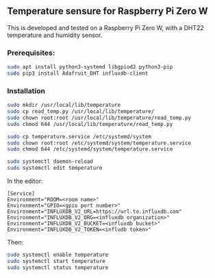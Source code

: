 ## Temperature sensure for Raspberry Pi Zero W

This is developed and tested on a Raspberry Pi Zero W, with a DHT22 temperature and humidity sensor.

### Prerequisites:

```sh
sudo apt install python3-systemd libgpiod2 python3-pip
sudo pip3 install Adafruit_DHT influxdb-client
```

### Installation

```sh
sudo mkdir /usr/local/lib/temperature
sudo cp read_temp.py /usr/local/lib/temperature/
sudo chown root:root /usr/local/lib/temperature/read_temp.py
sudo chmod 644 /usr/local/lib/temperature/read_temp.py

sudo cp temperature.service /etc/systemd/system
sudo chown root:root /etc/systemd/system/temperature.service
sudo chmod 644 /etc/systemd/system/temperature.service

sudo systemctl daemon-reload
sudo systemctl edit temperature
```

In the editor:

```
[Service]
Environment="ROOM=<room name>"
Environment="GPIO=<gpio port number>"
Environment="INFLUXDB_V2_URL=https://url.to.influxdb.com"
Environment="INFLUXDB_V2_ORG=<influxdb organization>"
Environment="INFLUXDB_V2_BUCKET=<influxdb bucket>"
Environment="INFLUXDB_V2_TOKEN=<infludb token>"

```

Then:

```sh
sudo systemctl enable temperature
sudo systemctl start temperature
sudo systemctl status temperature
```


```

